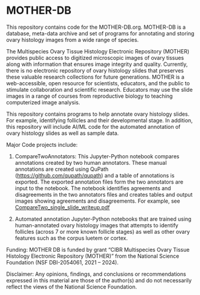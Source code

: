 # MOTHER-DB
This repository contains code for the MOTHER-DB.org. MOTHER-DB is a database, meta-data archive and set of programs for annotating and storing ovary histology images from a wide range of species.

The Multispecies Ovary Tissue Histology Electronic Repository (MOTHER) provides public access to digitized microscopic images of ovary tissues along with information that ensures image integrity and quality. Currently, there is no electronic repository of ovary histology slides that preserves these valuable research collections for future generations. MOTHER is a web-accessible, open resource for scientists, educators, and the public to stimulate collaboration and scientific research. Educators may use the slide images in a range of courses from reproductive biology to teaching computerized image analysis.

This repository contains programs to help annotate ovary histology slides. For example, identifying follicles and their developmental stage.
In addition, this repository will include AI/ML code for the automated annotation of ovary histology slides as well as sample data.

Major Code projects include:

1. CompareTwoAnnotators: This Jupyter-Python notebook compares annotations created by two human annotators. These manual annotations are created using QuPath (https://github.com/qupath/qupath) and a table of annotations is exported. The exported annotation files form the two annotators are input to the notebook. The notebook identifies agreements and disagreements in the two annotators files and creates tables and output images showing agreements and disagreements. For example, see 
[CompareTwo_single_slide_writeup.pdf](https://github.com/user-attachments/files/17318330/CompareTwo_single_slide_writeup.pdf)

2. Automated annotation Jupyter-Python notebooks that are trained using human-annotated ovary histology images that attempts to identify follicles (across 7 or more known follicle stages) as well as other ovary features such as the corpus luetem or cortex.


Funding: MOTHER DB is funded by grant “CIBR Multispecies Ovary Tissue Histology Electronic Repository (MOTHER)” from the National Science Foundation (NSF DBI-2054061, 2021 – 2024).

Disclaimer: Any opinions, findings, and conclusions or recommendations expressed in this material are those of the author(s) and do not necessarily reflect the views of the National Science Foundation.
